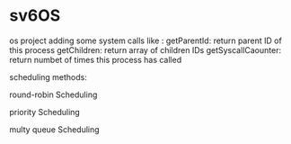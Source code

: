 # sv6OS
os project
adding some system calls like :
getParentId: return parent ID of this process
getChildren: return array of children IDs
getSyscallCaounter: return numbet of times this process has called

scheduling methods:

round-robin Scheduling

priority Scheduling

multy queue Scheduling

